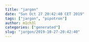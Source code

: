 ```yaml
---
title: "jargon"
date: "Sun Oct 27 20:42:40 CET 2019"
tags: ["jargon", "pipotron"]
author: m1ch3l
categories: ["generated"]
slug: "jargon/2019-10-27-20:42:40"
---
```



